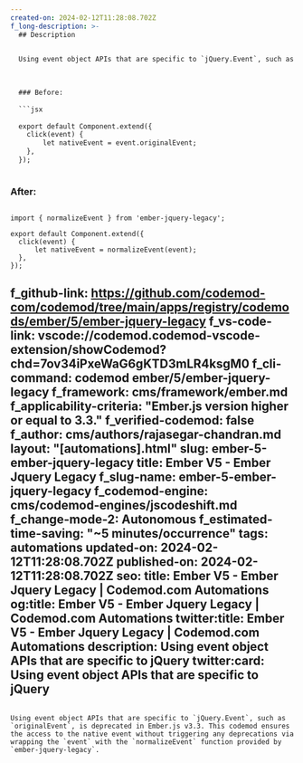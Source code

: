 ```yaml
---
created-on: 2024-02-12T11:28:08.702Z
f_long-description: >-
  ## Description
  

  Using event object APIs that are specific to `jQuery.Event`, such as `originalEvent`, is deprecated in Ember.js v3.3. This codemod ensures the access to the native event without triggering any deprecations via wrapping the `event` with the `normalizeEvent` function provided by `ember-jquery-legacy`.
  

  
  ### Before:
  
  ```jsx
  
  export default Component.extend({
  	click(event) {
  		let nativeEvent = event.originalEvent;
  	},
  });
  
  ```
  
  ### After:
  
  ```tsx
  
  import { normalizeEvent } from 'ember-jquery-legacy';
  
  export default Component.extend({
  	click(event) {
  		let nativeEvent = normalizeEvent(event);
  	},
  });
  
  ```
f_github-link: https://github.com/codemod-com/codemod/tree/main/apps/registry/codemods/ember/5/ember-jquery-legacy
f_vs-code-link: vscode://codemod.codemod-vscode-extension/showCodemod?chd=7ov34iPxeWaG6gKTD3mLR4ksgM0
f_cli-command: codemod ember/5/ember-jquery-legacy
f_framework: cms/framework/ember.md
f_applicability-criteria: "Ember.js version higher or equal to 3.3."
f_verified-codemod: false
f_author: cms/authors/rajasegar-chandran.md
layout: "[automations].html"
slug: ember-5-ember-jquery-legacy
title: Ember V5 - Ember Jquery Legacy
f_slug-name: ember-5-ember-jquery-legacy
f_codemod-engine: cms/codemod-engines/jscodeshift.md
f_change-mode-2: Autonomous
f_estimated-time-saving: "~5 minutes/occurrence"
tags: automations
updated-on: 2024-02-12T11:28:08.702Z
published-on: 2024-02-12T11:28:08.702Z
seo:
  title: Ember V5 - Ember Jquery Legacy | Codemod.com Automations
  og:title: Ember V5 - Ember Jquery Legacy | Codemod.com Automations
  twitter:title: Ember V5 - Ember Jquery Legacy | Codemod.com Automations
  description: Using event object APIs that are specific to jQuery
  twitter:card: Using event object APIs that are specific to jQuery
---
```

Using event object APIs that are specific to `jQuery.Event`, such as `originalEvent`, is deprecated in Ember.js v3.3. This codemod ensures the access to the native event without triggering any deprecations via wrapping the `event` with the `normalizeEvent` function provided by `ember-jquery-legacy`.